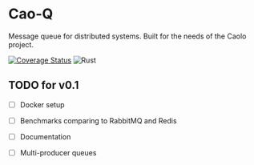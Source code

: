 # Cao-Q

Message queue for distributed systems. Built for the needs of the Caolo project.

[![Coverage Status](https://coveralls.io/repos/github/caolo-game/cao-queue/badge.svg?branch=main)](https://coveralls.io/github/caolo-game/cao-queue?branch=main)
![Rust](https://github.com/caolo-game/cao-queue/workflows/Rust/badge.svg)

## TODO for v0.1


- [ ] Docker setup
- [ ] Benchmarks comparing to RabbitMQ and Redis
- [ ] Documentation
- [ ] Multi-producer queues

